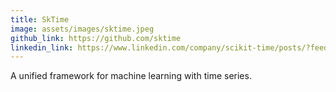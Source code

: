 ```yaml
---
title: SkTime
image: assets/images/sktime.jpeg
github_link: https://github.com/sktime
linkedin_link: https://www.linkedin.com/company/scikit-time/posts/?feedView=all
---
```


A unified framework for machine learning with time series.
